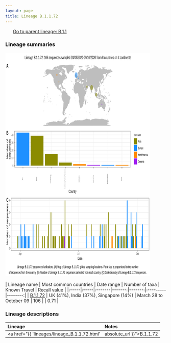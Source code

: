 ```yaml
---
layout: page
title: Lineage B.1.1.72
---
```




<p>
<ul class="actions small">
	 <a href="{{ 'lineages/lineage_B.1.1.html' | absolute_url }}" class="button special fit">Go to parent lineage: B.1.1</a>
</ul>
</p>
<h3> Lineage summaries</h3>

<img src="../assets/images/B.1.1.72.svg" alt="B.1.1.72 lineage summary figure" width="90%" height="700px" />


| Lineage name | Most common countries | Date range | Number of taxa | Known Travel | Recall value |
|:-----|:-----|:-------|-------:|-------:|:---------|--------:|
| <a href="{{ 'lineages/lineage_B.1.1.72.html' | absolute_url }}">B.1.1.72</a> | UK (41%), India (37%), Singapore (14%) | March 28 to October 09 | 106 |  | 0.71 |

<h3>Lineage descriptions</h3>

| Lineage | Notes |
|:-----|:-----|
| <a href="{{ 'lineages/lineage_B.1.1.72.html' | absolute_url }}">B.1.1.72</a> | UK/ India lineage |

